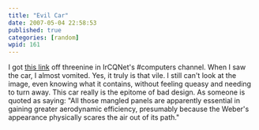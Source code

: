 ```yaml
---
title: "Evil Car"
date: 2007-05-04 22:58:53
published: true
categories: [random]
wpid: 161
---
```


I got [this link](https://www.autoblog.com/2007/05/04/top-gear-crowns-weber-supercar-ugliest-car-of-2007) off threenine in IrCQNet's #computers channel. When I saw the car, I almost vomited. Yes, it truly is that vile. I still can't look at the image, even knowing what it contains, without feeling queasy and needing to turn away. This car really is the epitome of bad design. As someone is quoted as saying: "All those mangled panels are apparently essential in gaining greater aerodynamic efficiency, presumably because the Weber's appearance physically scares the air out of its path."